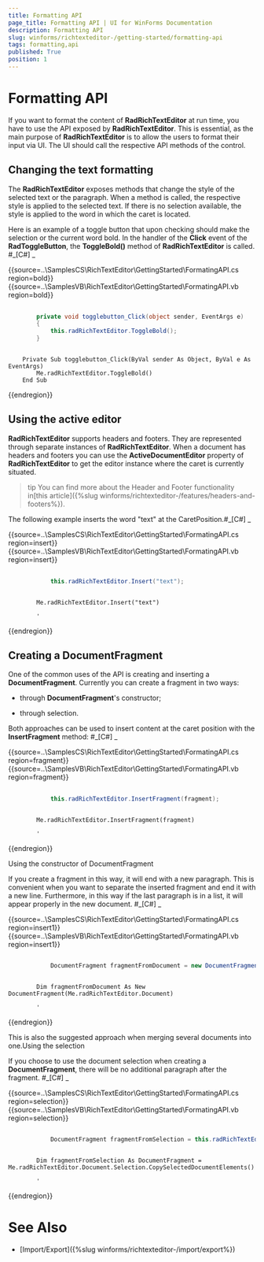 ```yaml
---
title: Formatting API
page_title: Formatting API | UI for WinForms Documentation
description: Formatting API
slug: winforms/richtexteditor-/getting-started/formatting-api
tags: formatting,api
published: True
position: 1
---
```


# Formatting API



If you want to format the content of __RadRichTextEditor__ at run time, you have to use the API exposed by
        __RadRichTextEditor__. This is essential, as the main purpose of __RadRichTextEditor__ is to allow the users to format
        their input via UI. The UI should call the respective API methods of the control.
      

## Changing the text formatting

The __RadRichTextEditor__ exposes methods that change the style of the selected text or the paragraph. When a method is called, the
          respective style is applied to the selected text. If there is no selection available, the style is applied to the word in which the caret is located.
        

Here is an example of a toggle button that upon checking should make the selection or the current word bold. In the handler of the
          __Click__ event of the __RadToggleButton__, the __ToggleBold()__ method of
          __RadRichTextEditor__ is called.
        #_[C#] _

	



{{source=..\SamplesCS\RichTextEditor\GettingStarted\FormatingAPI.cs region=bold}} 
{{source=..\SamplesVB\RichTextEditor\GettingStarted\FormatingAPI.vb region=bold}} 

````C#
        
        private void togglebutton_Click(object sender, EventArgs e)
        {
            this.radRichTextEditor.ToggleBold();
        }
````
````VB.NET

    Private Sub togglebutton_Click(ByVal sender As Object, ByVal e As EventArgs)
        Me.radRichTextEditor.ToggleBold()
    End Sub
````

{{endregion}} 




## Using the active editor

__RadRichTextEditor__ supports headers and footers. They are represented through separate instances of
          __RadRichTextEditor__. When a document has headers and footers you can use the __ActiveDocumentEditor__ property
          of __RadRichTextEditor__ to get the editor instance where the caret is currently situated.
        

>tip You can find more about the Header and Footer functionality in[this article]({%slug winforms/richtexteditor-/features/headers-and-footers%}).
>


The following example inserts the word "text" at the CaretPosition.#_[C#] _

	



{{source=..\SamplesCS\RichTextEditor\GettingStarted\FormatingAPI.cs region=insert}} 
{{source=..\SamplesVB\RichTextEditor\GettingStarted\FormatingAPI.vb region=insert}} 

````C#
            
            this.radRichTextEditor.Insert("text");
````
````VB.NET

        Me.radRichTextEditor.Insert("text")

        '
````

{{endregion}} 




## Creating a DocumentFragment

One of the common uses of the API is creating and inserting a __DocumentFragment__. Currently you can create a fragment in two ways:
        

* through __DocumentFragment__'s constructor;
            

* through selection.
            

Both approaches can be used to insert content at the caret position with the __InsertFragment__ method:
        #_[C#] _

	



{{source=..\SamplesCS\RichTextEditor\GettingStarted\FormatingAPI.cs region=fragment}} 
{{source=..\SamplesVB\RichTextEditor\GettingStarted\FormatingAPI.vb region=fragment}} 

````C#
            
            this.radRichTextEditor.InsertFragment(fragment);
````
````VB.NET

        Me.radRichTextEditor.InsertFragment(fragment)

        '
````

{{endregion}} 


Using the constructor of DocumentFragment

If you create a fragment in this way, it will end with a new paragraph. This is convenient when you want to separate the inserted fragment and
              end it with a new line. Furthermore, in this way if the last paragraph is in a list, it will appear properly in the new document.
            #_[C#] _

	



{{source=..\SamplesCS\RichTextEditor\GettingStarted\FormatingAPI.cs region=insert1}} 
{{source=..\SamplesVB\RichTextEditor\GettingStarted\FormatingAPI.vb region=insert1}} 

````C#

            DocumentFragment fragmentFromDocument = new DocumentFragment(this.radRichTextEditor.Document);
````
````VB.NET

        Dim fragmentFromDocument As New DocumentFragment(Me.radRichTextEditor.Document)

        '
````

{{endregion}} 




This is also the suggested approach when merging several documents into one.Using the selection

If you choose to use the document selection when creating a __DocumentFragment__, there will be no additional paragraph after
              the fragment.
            #_[C#] _

	



{{source=..\SamplesCS\RichTextEditor\GettingStarted\FormatingAPI.cs region=selection}} 
{{source=..\SamplesVB\RichTextEditor\GettingStarted\FormatingAPI.vb region=selection}} 

````C#

            DocumentFragment fragmentFromSelection = this.radRichTextEditor.Document.Selection.CopySelectedDocumentElements();
````
````VB.NET

        Dim fragmentFromSelection As DocumentFragment = Me.radRichTextEditor.Document.Selection.CopySelectedDocumentElements()

        '
````

{{endregion}} 




# See Also

 * [Import/Export]({%slug winforms/richtexteditor-/import/export%})
